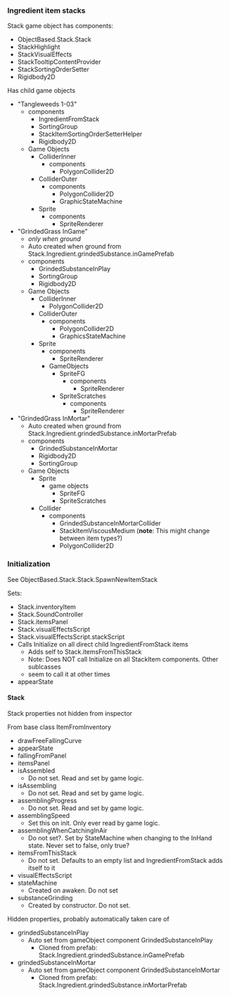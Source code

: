 ### Ingredient item stacks

Stack game object
has components:

- ObjectBased.Stack.Stack
- StackHighlight
- StackVisualEffects
- StackTooltipContentProvider
- StackSortingOrderSetter
- Rigidbody2D

Has child game objects

- "Tangleweeds 1-03"
  - components
    - IngredientFromStack
    - SortingGroup
    - StackItemSortingOrderSetterHelper
    - Rigidbody2D
  - Game Objects
    - ColliderInner
      - components
        - PolygonCollider2D
    - ColliderOuter
      - components
        - PolygonCollider2D
        - GraphicStateMachine
    - Sprite
      - components
        - SpriteRenderer
- "GrindedGrass InGame"
  - _only when ground_
  - Auto created when ground from Stack.Ingredient.grindedSubstance.inGamePrefab
  - components
    - GrindedSubstanceInPlay
    - SortingGroup
    - Rigidbody2D
  - Game Objects
    - ColliderInner
      - PolygonCollider2D
    - ColliderOuter
      - components
        - PolygonCollider2D
        - GraphicsStateMachine
    - Sprite
      - components
        - SpriteRenderer
      - GameObjects
        - SpriteFG
          - components
            - SpriteRenderer
        - SpriteScratches
          - components
            - SpriteRenderer
- "GrindedGrass InMortar"
  - Auto created when ground from Stack.Ingredient.grindedSubstance.inMortarPrefab
  - components
    - GrindedSubstanceInMortar
    - Rigidbody2D
    - SortingGroup
  - Game Objects
    - Sprite
      - game objects
        - SpriteFG
        - SpriteScratches
    - Collider
      - components
        - GrindedSubstanceInMortarCollider
        - StackItemViscousMedium (**note**: This might change between item types?)
        - PolygonCollider2D

### Initialization

See ObjectBased.Stack.Stack.SpawnNewItemStack

Sets:

- Stack.inventoryItem
- Stack.SoundController
- Stack.itemsPanel
- Stack.visualEffectsScript
- Stack.visualEffectsScript.stackScript
- Calls Initialize on all direct child IngredientFromStack items
  - Adds self to Stack.itemsFromThisStack
  - Note: Does NOT call Initialize on all StackItem components. Other sublcasses
  - seem to call it at other times
- appearState

#### Stack

Stack properties not hidden from inspector

From base class ItemFromInventory

- drawFreeFallingCurve
- appearState
- fallingFromPanel
- itemsPanel
- isAssembled
  - Do not set. Read and set by game logic.
- isAssembling
  - Do not set. Read and set by game logic.
- assemblingProgress
  - Do not set. Read and set by game logic.
- assemblingSpeed
  - Set this on init. Only ever read by game logic.
- assemblingWhenCatchingInAir
  - Do not set?. Set by StateMachine when changing to the InHand state. Never set to false, only true?
- itemsFromThisStack
  - Do not set. Defaults to an empty list and IngredientFromStack adds itself to it
- visualEffectsScript
- stateMachine
  - Created on awaken. Do not set
- substanceGrinding
  - Created by constructor. Do not set.

Hidden properties, probably automatically taken care of

- grindedSubstanceInPlay
  - Auto set from gameObject component GrindedSubstanceInPlay
    - Cloned from prefab: Stack.Ingredient.grindedSubstance.inGamePrefab
- grindedSubstanceInMortar
  - Auto set from gameObject component GrindedSubstanceInMortar
    - Cloned from prefab: Stack.Ingredient.grindedSubstance.inMortarPrefab
